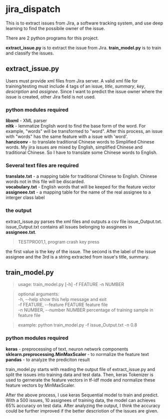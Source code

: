 # jira_dispatch

This is to extract issues from Jira, a software tracking system, and use deep learning to find the possibile owner of the issue.

There are 2 python programs for this project.

**extract_issue.py** is to extract the issue from Jira.
**train_model.py** is to train and classify the issues.

## extract_issue.py

Users must provide xml files from Jira server. A valid xml file for training/testing must include 4 tags of an issue, *title*, *summary*, *key*, *description* and *assignee*. Since I want to predict the issue owner where the issue is created, other Jira field is not used.

### python modules required

**libxml** - XML parser<br />
**nltk** - lemmatize English word to find the base form of the word. For example, "words" will be transformed to "word". After this process, an issue with "words" has the same feature with a issue with 'word'.<br />
**hanziconv** - to translate traditional Chinese words to Simplified Chinese words. My jira issues are mixed by English, simplified Chinese and traditional Chinese. So I have to translate some Chinese words to English.

### Several text files are required<br />
**translate.txt** - a mapping table for traditional Chinese to English. Chinese words not in this file will be discarded.<br />
**vocabulary.txt** - English words that will be keeped for the feature vector<br />
**assigneee.txt** - a mapping table for the name of the real assignee to a interger class label

### the output
extract_issue.py parses the xml files and outputs a csv file issue_Output.txt.<br />
issue_Output.txt contains all issues belonging to assginees in  **assigneee.txt**.
> TESTPRO01,1, program crash key press

the first value is the key of the issue. The second is the label of the issue assignee and the 3rd is a string extracted from issue's title, summary. 

## train_model.py

> usage: train_model.py [-h] -f FEATURE -n NUMBER

> optional arguments:<br />
  > -h, --help                      show this help message and exit<br />
  > -f FEATURE, --feature FEATURE   feature file<br />
  > -n NUMBER, --number NUMBER      percentage of training sample in feature file <br />
  
> example: python train_model.py -f issue_Output.txt -n 0.8  

### python modules required

**keras** - preprocessing of text, neuron network components<br />
**sklearn.preprocessing.MinMaxScaler** - to normalize the feature text<br />
**pandas** - to analyze the prediciton result<br />

train_model.py starts with reading the output file of extract_issue.py and split the issues into training data and test data. Then, keras Tokenizer is used to gernerate the feature vectors in tf-idf mode and normalize these feature vectors by MinMaxScaler.

After the above process, I use keras Sequential model to train and predict. <br />
With a 500 issues, 10 assignees of training data, the model can achieves 65% accuracy on test data. After analyzing the output, I think the accuracy could be further improved if the better descriotion of the issues are given.



